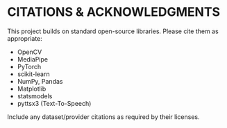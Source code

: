 # CITATIONS & ACKNOWLEDGMENTS

This project builds on standard open-source libraries. Please cite them as appropriate:

- OpenCV
- MediaPipe
- PyTorch
- scikit-learn
- NumPy, Pandas
- Matplotlib
- statsmodels
- pyttsx3 (Text-To-Speech)

Include any dataset/provider citations as required by their licenses.
